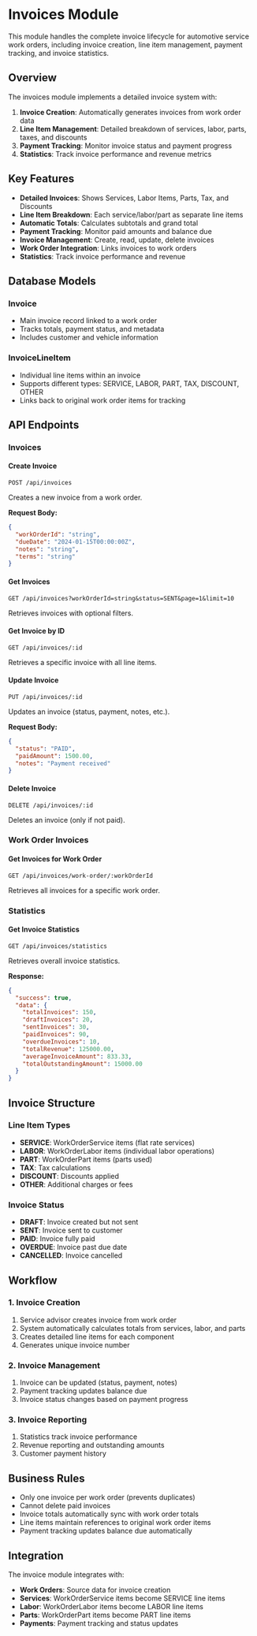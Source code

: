 # Invoices Module

This module handles the complete invoice lifecycle for automotive service work orders, including invoice creation, line item management, payment tracking, and invoice statistics.

## Overview

The invoices module implements a detailed invoice system with:
1. **Invoice Creation**: Automatically generates invoices from work order data
2. **Line Item Management**: Detailed breakdown of services, labor, parts, taxes, and discounts
3. **Payment Tracking**: Monitor invoice status and payment progress
4. **Statistics**: Track invoice performance and revenue metrics

## Key Features

- **Detailed Invoices**: Shows Services, Labor Items, Parts, Tax, and Discounts
- **Line Item Breakdown**: Each service/labor/part as separate line items
- **Automatic Totals**: Calculates subtotals and grand total
- **Payment Tracking**: Monitor paid amounts and balance due
- **Invoice Management**: Create, read, update, delete invoices
- **Work Order Integration**: Links invoices to work orders
- **Statistics**: Track invoice performance and revenue

## Database Models

### Invoice
- Main invoice record linked to a work order
- Tracks totals, payment status, and metadata
- Includes customer and vehicle information

### InvoiceLineItem
- Individual line items within an invoice
- Supports different types: SERVICE, LABOR, PART, TAX, DISCOUNT, OTHER
- Links back to original work order items for tracking

## API Endpoints

### Invoices

#### Create Invoice
```
POST /api/invoices
```
Creates a new invoice from a work order.

**Request Body:**
```json
{
  "workOrderId": "string",
  "dueDate": "2024-01-15T00:00:00Z",
  "notes": "string",
  "terms": "string"
}
```

#### Get Invoices
```
GET /api/invoices?workOrderId=string&status=SENT&page=1&limit=10
```
Retrieves invoices with optional filters.

#### Get Invoice by ID
```
GET /api/invoices/:id
```
Retrieves a specific invoice with all line items.

#### Update Invoice
```
PUT /api/invoices/:id
```
Updates an invoice (status, payment, notes, etc.).

**Request Body:**
```json
{
  "status": "PAID",
  "paidAmount": 1500.00,
  "notes": "Payment received"
}
```

#### Delete Invoice
```
DELETE /api/invoices/:id
```
Deletes an invoice (only if not paid).

### Work Order Invoices

#### Get Invoices for Work Order
```
GET /api/invoices/work-order/:workOrderId
```
Retrieves all invoices for a specific work order.

### Statistics

#### Get Invoice Statistics
```
GET /api/invoices/statistics
```
Retrieves overall invoice statistics.

**Response:**
```json
{
  "success": true,
  "data": {
    "totalInvoices": 150,
    "draftInvoices": 20,
    "sentInvoices": 30,
    "paidInvoices": 90,
    "overdueInvoices": 10,
    "totalRevenue": 125000.00,
    "averageInvoiceAmount": 833.33,
    "totalOutstandingAmount": 15000.00
  }
}
```

## Invoice Structure

### Line Item Types
- **SERVICE**: WorkOrderService items (flat rate services)
- **LABOR**: WorkOrderLabor items (individual labor operations)
- **PART**: WorkOrderPart items (parts used)
- **TAX**: Tax calculations
- **DISCOUNT**: Discounts applied
- **OTHER**: Additional charges or fees

### Invoice Status
- **DRAFT**: Invoice created but not sent
- **SENT**: Invoice sent to customer
- **PAID**: Invoice fully paid
- **OVERDUE**: Invoice past due date
- **CANCELLED**: Invoice cancelled

## Workflow

### 1. Invoice Creation
1. Service advisor creates invoice from work order
2. System automatically calculates totals from services, labor, and parts
3. Creates detailed line items for each component
4. Generates unique invoice number

### 2. Invoice Management
1. Invoice can be updated (status, payment, notes)
2. Payment tracking updates balance due
3. Invoice status changes based on payment progress

### 3. Invoice Reporting
1. Statistics track invoice performance
2. Revenue reporting and outstanding amounts
3. Customer payment history

## Business Rules

- Only one invoice per work order (prevents duplicates)
- Cannot delete paid invoices
- Invoice totals automatically sync with work order totals
- Line items maintain references to original work order items
- Payment tracking updates balance due automatically

## Integration

The invoice module integrates with:
- **Work Orders**: Source data for invoice creation
- **Services**: WorkOrderService items become SERVICE line items
- **Labor**: WorkOrderLabor items become LABOR line items  
- **Parts**: WorkOrderPart items become PART line items
- **Payments**: Payment tracking and status updates
